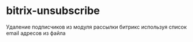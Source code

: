 # bitrix-unsubscribe
Удаление подписчиков из модуля рассылки битрикс используя список email адресов из файла
